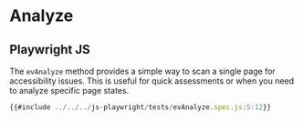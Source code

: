 # Analyze

## Playwright JS

The `evAnalyze` method provides a simple way to scan a single page for accessibility issues. This is useful for quick assessments or when you need to analyze specific page states.

```javascript
{{#include ../../../js-playwright/tests/evAnalyze.spec.js:5:12}}
```
